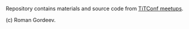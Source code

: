 Repository contains materials and source code from [TiTConf meetups](http://titconf.ru).

(c) Roman Gordeev.
